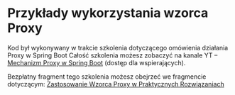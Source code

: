 # Przykłady wykorzystania wzorca Proxy
Kod był wykonywany w trakcie szkolenia dotyczącego omówienia działania Proxy w Spring Boot
Całość szkolenia możesz zobaczyć na kanale YT – [Mechanizm Proxy w Spring Boot](https://youtu.be/e5axOVxgu7o) (dostęp dla wspierających).

Bezpłatny fragment tego szkolenia możesz obejrzeć we fragmencie dotyczącym: [Zastosowanie Wzorca Proxy w Praktycznych Rozwiązaniach](https://youtu.be/ucqUUWCt8DM)
